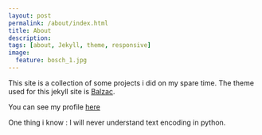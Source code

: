 ```yaml
---
layout: post
permalink: /about/index.html
title: About
description: 
tags: [about, Jekyll, theme, responsive]
image:
  feature: bosch_1.jpg
---
```


This site is a collection of some projects i did on my spare time.
The theme used for this jekyll site is [Balzac](https://github.com/ColeTownsend/Balzac-for-Jekyll).

You can see my profile [here](https://www.linkedin.com/in/clement-lefevre-5616a886/)

One thing i know : I will never understand text encoding in python.
